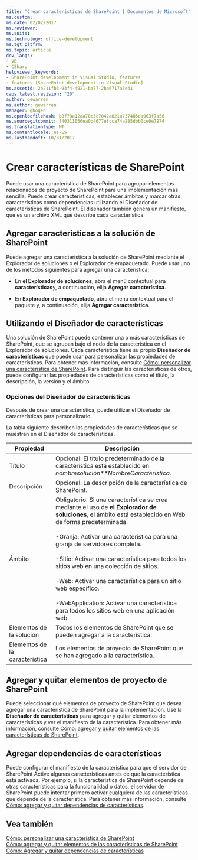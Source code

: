 ```yaml
---
title: "Crear características de SharePoint | Documentos de Microsoft"
ms.custom: 
ms.date: 02/02/2017
ms.reviewer: 
ms.suite: 
ms.technology: office-development
ms.tgt_pltfrm: 
ms.topic: article
dev_langs:
- VB
- CSharp
helpviewer_keywords:
- SharePoint development in Visual Studio, features
- features [SharePoint development in Visual Studio]
ms.assetid: 2e211fb3-94f4-4921-ba77-2ba6717a3e41
caps.latest.revision: "20"
author: gewarren
ms.author: gewarren
manager: ghogen
ms.openlocfilehash: b8f78a12aa70c3c7042a821a737485da963f7a56
ms.sourcegitcommit: f40311056ea0b4677efcca74a285dbb0ce0e7974
ms.translationtype: MT
ms.contentlocale: es-ES
ms.lasthandoff: 10/31/2017
---
```

# <a name="creating-sharepoint-features"></a>Crear características de SharePoint
  Puede usar una característica de SharePoint para agrupar elementos relacionados de proyecto de SharePoint para una implementación más sencilla. Puede crear características, establecer ámbitos y marcar otras características como dependencias utilizando el Diseñador de características de SharePoint. El diseñador también genera un manifiesto, que es un archivo XML que describe cada característica.  
  
## <a name="adding-features-to-the-sharepoint-solution"></a>Agregar características a la solución de SharePoint  
 Puede agregar una característica a la solución de SharePoint mediante el Explorador de soluciones o el Explorador de empaquetado. Puede usar uno de los métodos siguientes para agregar una característica.  
  
-   En **el Explorador de soluciones**, abra el menú contextual para **características**y, a continuación, elija **Agregar característica**.  
  
-   En **Explorador de empaquetado**, abra el menú contextual para el paquete y, a continuación, elija **Agregar característica**.  
  
## <a name="using-the-feature-designer"></a>Utilizando el Diseñador de características  
 Una solución de SharePoint puede contener una o más características de SharePoint, que se agrupan bajo el nodo de la característica en el Explorador de soluciones. Cada característica tiene su propio **Diseñador de características** que puede usar para personalizar las propiedades de características. Para obtener más información, consulte [Cómo: personalizar una característica de SharePoint](../sharepoint/how-to-customize-a-sharepoint-feature.md). Para distinguir las características de otros, puede configurar las propiedades de características como el título, la descripción, la versión y el ámbito.  
  
### <a name="feature-designer-options"></a>Opciones del Diseñador de características  
 Después de crear una característica, puede utilizar el Diseñador de características para personalizarlo.  
  
 La tabla siguiente describen las propiedades de características que se muestran en el Diseñador de características.  
  
|Propiedad|Descripción|  
|--------------|-----------------|  
|Título|Opcional. El título predeterminado de la característica está establecido en *nombresolución**NombreCaracterística*.|  
|Descripción|Opcional. La descripción de la característica de SharePoint.|  
|Ámbito|Obligatorio. Si una característica se crea mediante el uso de **el Explorador de soluciones**, el ámbito está establecido en Web de forma predeterminada.<br /><br /> -Granja: Activar una característica para una granja de servidores completa.<br /><br /> -Sitio: Activar una característica para todos los sitios web en una colección de sitios.<br /><br /> -Web: Activar una característica para un sitio web específico.<br /><br /> -WebApplication: Activar una característica para todos los sitios web en una aplicación web.|  
|Elementos de la solución|Todos los elementos de SharePoint que se pueden agregar a la característica.|  
|Elementos de la característica|Los elementos de proyecto de SharePoint que se han agregado a la característica.|  
  
## <a name="adding-and-removing-sharepoint-project-items"></a>Agregar y quitar elementos de proyecto de SharePoint  
 Puede seleccionar qué elementos de proyecto de SharePoint que desea agregar una característica de SharePoint para la implementación. Use la **Diseñador de características** para agregar y quitar elementos de características y ver el manifiesto de la característica. Para obtener más información, consulte [Cómo: agregar y quitar elementos de las características de SharePoint](../sharepoint/how-to-add-and-remove-items-to-sharepoint-features.md).  
  
## <a name="adding-feature-dependencies"></a>Agregar dependencias de características  
 Puede configurar el manifiesto de la característica para que el servidor de SharePoint Active algunas características antes de que la característica está activada. Por ejemplo, si la característica de SharePoint depende de otras características para la funcionalidad o datos, el servidor de SharePoint puede intentar primero activar cualquiera de las características que depende de la característica. Para obtener más información, consulte [Cómo: agregar y quitar dependencias de características](../sharepoint/how-to-add-and-remove-feature-dependencies.md).  
  
## <a name="see-also"></a>Vea también  
 [Cómo: personalizar una característica de SharePoint](../sharepoint/how-to-customize-a-sharepoint-feature.md)   
 [Cómo: agregar y quitar elementos de las características de SharePoint](../sharepoint/how-to-add-and-remove-items-to-sharepoint-features.md)   
 [Cómo: Agregar y quitar dependencias de características](../sharepoint/how-to-add-and-remove-feature-dependencies.md)  
  
  